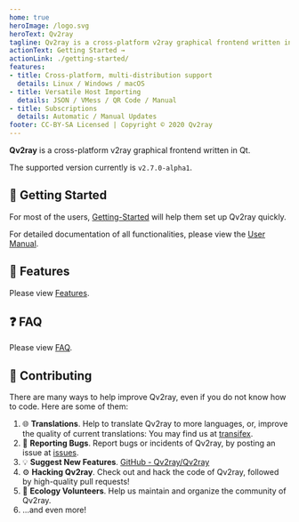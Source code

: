 ```yaml
---
home: true
heroImage: /logo.svg
heroText: Qv2ray
tagline: Qv2ray is a cross-platform v2ray graphical frontend written in Qt.
actionText: Getting Started →
actionLink: ./getting-started/
features:
- title: Cross-platform, multi-distribution support
  details: Linux / Windows / macOS
- title: Versatile Host Importing
  details: JSON / VMess / QR Code / Manual
- title: Subscriptions
  details: Automatic / Manual Updates
footer: CC-BY-SA Licensed | Copyright © 2020 Qv2ray
---
```


**Qv2ray** is a cross-platform v2ray graphical frontend written in Qt.

The supported version currently is `v2.7.0-alpha1`.

## 🚀 Getting Started

For most of the users, [Getting-Started](getting-started/README.md) will help them set up Qv2ray quickly.

For detailed documentation of all functionalities, please view the [User Manual](manual.md).

## 📃 Features

Please view [Features](features.md).

## ❓ FAQ

Please view [FAQ](faq/README.md).

## 👷 Contributing

There are many ways to help improve Qv2ray, even if you do not know how to code. Here are some of them:

1. 🌐 **Translations**. Help to translate Qv2ray to more languages, or, improve the quality of current translations: You may find us at [transifex](https://www.transifex.com/qv2ray/qv2ray).
2. 🐛 **Reporting Bugs**. Report bugs or incidents of Qv2ray, by posting an issue at [issues](https://github.com/Qv2ray/Qv2ray/issues).
3. 💡 **Suggest New Features**. [GitHub - Qv2ray/Qv2ray](https://github.com/Qv2ray/Qv2ray)
4. ⚙️ **Hacking Qv2ray**. Check out and hack the code of Qv2ray, followed by high-quality pull requests!
5. 📆 **Ecology Volunteers**. Help us maintain and organize the community of Qv2ray.
6. ...and even more!
